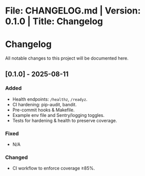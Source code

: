 # File: CHANGELOG.md | Version: 0.1.0 | Title: Changelog
# Changelog

All notable changes to this project will be documented here.

## [0.1.0] - 2025-08-11
### Added
- Health endpoints: `/healthz`, `/readyz`.
- CI hardening: pip-audit, bandit.
- Pre-commit hooks & Makefile.
- Example env file and Sentry/logging toggles.
- Tests for hardening & health to preserve coverage.

### Fixed
- N/A

### Changed
- CI workflow to enforce coverage ≥85%.
